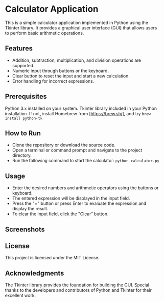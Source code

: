 # Calculator Application

This is a simple calculator application implemented in Python using the Tkinter library. It provides a graphical user interface (GUI) that allows users to perform basic arithmetic operations.

## Features

- Addition, subtraction, multiplication, and division operations are supported.
- Numeric input through buttons or the keyboard.
- Clear button to reset the input and start a new calculation.
- Error handling for incorrect expressions.


## Prerequisites

Python 3.x installed on your system.
Tkinter library included in your Python installation. If not, install Homebrew from [https://brew.sh/], and try `brew install python-tk`

## How to Run

- Clone the repository or download the source code.
- Open a terminal or command prompt and navigate to the project directory.
- Run the following command to start the calculator:
`python calculator.py`

## Usage
- Enter the desired numbers and arithmetic operators using the buttons or keyboard.
- The entered expression will be displayed in the input field.
- Press the "=" button or press Enter to evaluate the expression and display the result.
- To clear the input field, click the "Clear" button.

## Screenshots



## License
This project is licensed under the MIT License.

## Acknowledgments
The Tkinter library provides the foundation for building the GUI.
Special thanks to the developers and contributors of Python and Tkinter for their excellent work.
